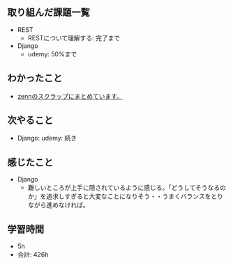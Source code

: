## 取り組んだ課題一覧

- REST
    - RESTについて理解する:  完了まで
- Django
    - udemy: 50%まで
## わかったこと
- [zennのスクラップにまとめています。](https://zenn.dev/r2i5w/scraps/38168cfef9e86e)
## 次やること

- Django: udemy: 続き

## 感じたこと
- Django
    - 難しいところが上手に隠されているように感じる。「どうしてそうなるのか」を追求しすぎると大変なことになりそう・・うまくバランスをとりながら進めなければ。

## 学習時間

- 5h
- 合計: 426h